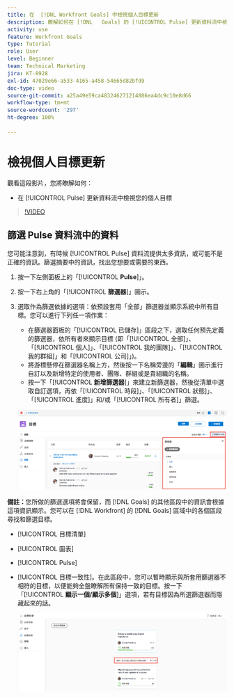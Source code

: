 ```yaml
---
title: 在  [!DNL Workfront Goals] 中檢視個人目標更新
description: 瞭解如何在 [!DNL   Goals] 的 [!UICONTROL Pulse] 更新資料流中檢視您的個人目標。
activity: use
feature: Workfront Goals
type: Tutorial
role: User
level: Beginner
team: Technical Marketing
jira: KT-8928
exl-id: 47029e66-a533-4165-a458-54665d82bfd9
doc-type: video
source-git-commit: a25a49e59ca483246271214886ea4dc9c10e8d66
workflow-type: tm+mt
source-wordcount: '297'
ht-degree: 100%

---
```


# 檢視個人目標更新

觀看這段影片，您將瞭解如何：

* 在 [!UICONTROL Pulse] 更新資料流中檢視您的個人目標

>[!VIDEO](https://video.tv.adobe.com/v/335200/?quality=12&learn=on)

## 篩選 Pulse 資料流中的資料

您可能注意到，有時候 [!UICONTROL Pulse] 資料流提供太多資訊，或可能不是正確的資訊。篩選摘要中的資訊，找出您想要或需要的東西。

1. 按一下左側面板上的「[!UICONTROL **Pulse**]」。
1. 按一下右上角的「[!UICONTROL **篩選器**]」圖示。
1. 選取作為篩選依據的選項：依預設套用「全部」篩選器並顯示系統中所有目標。您可以進行下列任一項作業：

   * 在篩選器面板的「[!UICONTROL 已儲存]」區段之下，選取任何預先定義的篩選器，依所有者來顯示目標 (即「[!UICONTROL 全部]」、「[!UICONTROL 個人]」、「[!UICONTROL 我的團隊]」、「[!UICONTROL 我的群組]」和「[!UICONTROL 公司]」)。
   * 將游標懸停在篩選器名稱上方，然後按一下名稱旁邊的「**編輯**」圖示進行自訂以及新增特定的使用者、團隊、群組或是貴組織的名稱。
   * 按一下「[!UICONTROL **新增篩選器**]」來建立新篩選器，然後從清單中選取自訂選項，再依「[!UICONTROL 時段]」、「[!UICONTROL 狀態]」、「[!UICONTROL 進度]」和/或「[!UICONTROL 所有者]」篩選。

   ![影像顯示[!UICONTROL 篩選器]面板，位於 [!DNL Workfront Goals]](assets/18-workfront-goals-pulse-stream.png)

**備註：**&#x200B;您所做的篩選選項將會保留，而 [!DNL Goals] 的其他區段中的資訊會根據這項資訊顯示。您可以在 [!DNL Workfront] 的 [!DNL Goals] 區域中的各個區段尋找和篩選目標。

* [!UICONTROL 目標清單]
* [!UICONTROL 圖表]
* [!UICONTROL Pulse]
* [!UICONTROL 目標一致性]。在此區段中，您可以暫時顯示與所套用篩選器不相符的目標，以便能夠全盤瞭解所有保持一致的目標。按一下「[!UICONTROL **顯示一個/顯示多個**]」選項，若有目標因為所選篩選器而隱藏起來的話。

  ![](assets/19-workfront-goals-filter-show-it.png)
